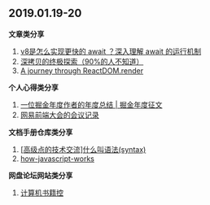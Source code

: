 
## 2019.01.19-20

**文章类分享**

1. [v8是怎么实现更快的 await ？深入理解 await 的运行机制](https://zhuanlan.zhihu.com/p/53944576)
1. [深拷贝的终极探索（90%的人不知道）](https://zhuanlan.zhihu.com/p/46789186?utm_source=wechat_session&utm_medium=social&utm_oi=755482136345059328)
1. [A journey through ReactDOM.render](https://medium.com/@CarlMungazi/a-journey-through-reactdom-render-e8fc5edc11fd)

**个人心得类分享**

1. [一位掘金年度作者的年度总结 | 掘金年度征文](https://juejin.im/post/5c408f40e51d455222642b1c)
1. [网易前端大会的会议记录](https://www.yuque.com/lionel-6od7c/blog/fbc0zr)

**文档手册仓库类分享**

1. [[高级点的技术交流]什么叫语法(syntax)](https://github.com/FrankHB/pl-docs/blob/master/zh-CN/what-is-syntax.md)
1. [how-javascript-works](https://github.com/Troland/how-javascript-works)


**网盘论坛网站类分享**

1. [ 计算机书籍控](http://bestcbooks.com/categories/ruan-jian-gong-cheng/)


